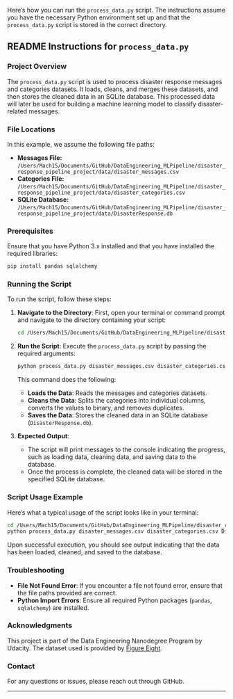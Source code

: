 Here’s how you can run the `process_data.py` script. The instructions assume you have the necessary Python environment set up and that the `process_data.py` script is stored in the correct directory.

## README Instructions for `process_data.py`

### Project Overview

The `process_data.py` script is used to process disaster response messages and categories datasets. It loads, cleans, and merges these datasets, and then stores the cleaned data in an SQLite database. This processed data will later be used for building a machine learning model to classify disaster-related messages.

### File Locations

In this example, we assume the following file paths:

- **Messages File:** `/Users/Mach15/Documents/GitHub/DataEngineering_MLPipeline/disaster_response_pipeline_project/data/disaster_messages.csv`
- **Categories File:** `/Users/Mach15/Documents/GitHub/DataEngineering_MLPipeline/disaster_response_pipeline_project/data/disaster_categories.csv`
- **SQLite Database:** `/Users/Mach15/Documents/GitHub/DataEngineering_MLPipeline/disaster_response_pipeline_project/data/DisasterResponse.db`

### Prerequisites

Ensure that you have Python 3.x installed and that you have installed the required libraries:

```bash
pip install pandas sqlalchemy
```

### Running the Script

To run the script, follow these steps:

1. **Navigate to the Directory**: 
   First, open your terminal or command prompt and navigate to the directory containing your script:

   ```bash
   cd /Users/Mach15/Documents/GitHub/DataEngineering_MLPipeline/disaster_response_pipeline_project/data
   ```

2. **Run the Script**:
   Execute the `process_data.py` script by passing the required arguments:

   ```bash
   python process_data.py disaster_messages.csv disaster_categories.csv DisasterResponse.db
   ```

   This command does the following:
   - **Loads the Data**: Reads the messages and categories datasets.
   - **Cleans the Data**: Splits the categories into individual columns, converts the values to binary, and removes duplicates.
   - **Saves the Data**: Stores the cleaned data in an SQLite database (`DisasterResponse.db`).

3. **Expected Output**:
   - The script will print messages to the console indicating the progress, such as loading data, cleaning data, and saving data to the database.
   - Once the process is complete, the cleaned data will be stored in the specified SQLite database.

### Script Usage Example

Here’s what a typical usage of the script looks like in your terminal:

```bash
cd /Users/Mach15/Documents/GitHub/DataEngineering_MLPipeline/disaster_response_pipeline_project/data
python process_data.py disaster_messages.csv disaster_categories.csv DisasterResponse.db
```

Upon successful execution, you should see output indicating that the data has been loaded, cleaned, and saved to the database.

### Troubleshooting

- **File Not Found Error**: If you encounter a file not found error, ensure that the file paths provided are correct.
- **Python Import Errors**: Ensure all required Python packages (`pandas`, `sqlalchemy`) are installed.

### Acknowledgments

This project is part of the Data Engineering Nanodegree Program by Udacity. The dataset used is provided by [Figure Eight](https://www.figure-eight.com/).

### Contact

For any questions or issues, please reach out through GitHub.

---

